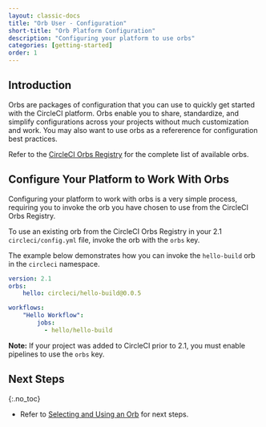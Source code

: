 ```yaml
---
layout: classic-docs
title: "Orb User - Configuration"
short-title: "Orb Platform Configuration"
description: "Configuring your platform to use orbs"
categories: [getting-started]
order: 1
---
```


## Introduction

Orbs are packages of configuration that you can use to quickly get started with the CircleCI platform. Orbs enable you to share, standardize, and simplify configurations across your projects without much customization and work. You may also want to use orbs as a refererence for configuration best practices. 

Refer to the [CircleCI Orbs Registry](https://circleci.com/orbs/registry/) for the complete list of available orbs.

## Configure Your Platform to Work With Orbs

Configuring your platform to work with orbs is a very simple process, requiring you to invoke the orb you have chosen to use from the CircleCI Orbs Registry. 

To use an existing orb from the CircleCI Orbs Registry in your 2.1 `circleci/config.yml` file, invoke the orb with the `orbs` key. 

The example below demonstrates how you can invoke the `hello-build` orb in the `circleci` namespace.

```yaml
version: 2.1
orbs:
    hello: circleci/hello-build@0.0.5

workflows:
    "Hello Workflow":
        jobs:
          - hello/hello-build
```

**Note:** If your project was added to CircleCI prior to 2.1, you must enable pipelines to use the `orbs` key.

## Next Steps
{:.no_toc}

- Refer to [Selecting and Using an Orb]({{site.baseurl}}/2.0/orbs-user-select-orb/) for next steps.
